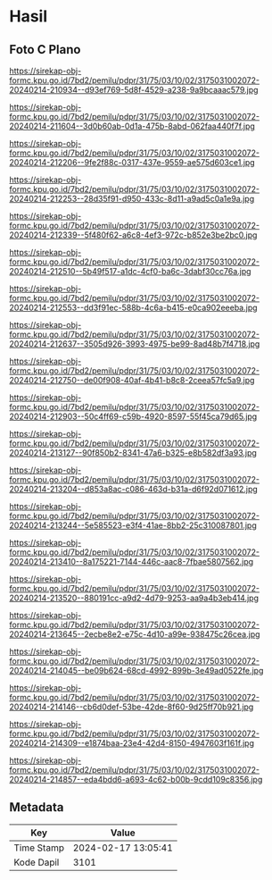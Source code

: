 # Hasil

## Foto C Plano

https://sirekap-obj-formc.kpu.go.id/7bd2/pemilu/pdpr/31/75/03/10/02/3175031002072-20240214-210934--d93ef769-5d8f-4529-a238-9a9bcaaac579.jpg

https://sirekap-obj-formc.kpu.go.id/7bd2/pemilu/pdpr/31/75/03/10/02/3175031002072-20240214-211604--3d0b60ab-0d1a-475b-8abd-062faa440f7f.jpg

https://sirekap-obj-formc.kpu.go.id/7bd2/pemilu/pdpr/31/75/03/10/02/3175031002072-20240214-212206--9fe2f88c-0317-437e-9559-ae575d603ce1.jpg

https://sirekap-obj-formc.kpu.go.id/7bd2/pemilu/pdpr/31/75/03/10/02/3175031002072-20240214-212253--28d35f91-d950-433c-8d11-a9ad5c0a1e9a.jpg

https://sirekap-obj-formc.kpu.go.id/7bd2/pemilu/pdpr/31/75/03/10/02/3175031002072-20240214-212339--5f480f62-a6c8-4ef3-972c-b852e3be2bc0.jpg

https://sirekap-obj-formc.kpu.go.id/7bd2/pemilu/pdpr/31/75/03/10/02/3175031002072-20240214-212510--5b49f517-a1dc-4cf0-ba6c-3dabf30cc76a.jpg

https://sirekap-obj-formc.kpu.go.id/7bd2/pemilu/pdpr/31/75/03/10/02/3175031002072-20240214-212553--dd3f91ec-588b-4c6a-b415-e0ca902eeeba.jpg

https://sirekap-obj-formc.kpu.go.id/7bd2/pemilu/pdpr/31/75/03/10/02/3175031002072-20240214-212637--3505d926-3993-4975-be99-8ad48b7f4718.jpg

https://sirekap-obj-formc.kpu.go.id/7bd2/pemilu/pdpr/31/75/03/10/02/3175031002072-20240214-212750--de00f908-40af-4b41-b8c8-2ceea57fc5a9.jpg

https://sirekap-obj-formc.kpu.go.id/7bd2/pemilu/pdpr/31/75/03/10/02/3175031002072-20240214-212903--50c4ff69-c59b-4920-8597-55f45ca79d65.jpg

https://sirekap-obj-formc.kpu.go.id/7bd2/pemilu/pdpr/31/75/03/10/02/3175031002072-20240214-213127--90f850b2-8341-47a6-b325-e8b582df3a93.jpg

https://sirekap-obj-formc.kpu.go.id/7bd2/pemilu/pdpr/31/75/03/10/02/3175031002072-20240214-213204--d853a8ac-c086-463d-b31a-d6f92d071612.jpg

https://sirekap-obj-formc.kpu.go.id/7bd2/pemilu/pdpr/31/75/03/10/02/3175031002072-20240214-213244--5e585523-e3f4-41ae-8bb2-25c310087801.jpg

https://sirekap-obj-formc.kpu.go.id/7bd2/pemilu/pdpr/31/75/03/10/02/3175031002072-20240214-213410--8a175221-7144-446c-aac8-7fbae5807562.jpg

https://sirekap-obj-formc.kpu.go.id/7bd2/pemilu/pdpr/31/75/03/10/02/3175031002072-20240214-213520--880191cc-a9d2-4d79-9253-aa9a4b3eb414.jpg

https://sirekap-obj-formc.kpu.go.id/7bd2/pemilu/pdpr/31/75/03/10/02/3175031002072-20240214-213645--2ecbe8e2-e75c-4d10-a99e-938475c26cea.jpg

https://sirekap-obj-formc.kpu.go.id/7bd2/pemilu/pdpr/31/75/03/10/02/3175031002072-20240214-214045--be09b624-68cd-4992-899b-3e49ad0522fe.jpg

https://sirekap-obj-formc.kpu.go.id/7bd2/pemilu/pdpr/31/75/03/10/02/3175031002072-20240214-214146--cb6d0def-53be-42de-8f60-9d25ff70b921.jpg

https://sirekap-obj-formc.kpu.go.id/7bd2/pemilu/pdpr/31/75/03/10/02/3175031002072-20240214-214309--e1874baa-23e4-42d4-8150-4947603f161f.jpg

https://sirekap-obj-formc.kpu.go.id/7bd2/pemilu/pdpr/31/75/03/10/02/3175031002072-20240214-214857--eda4bdd6-a693-4c62-b00b-9cdd109c8356.jpg


## Metadata

| Key        | Value               |
| ---------- | ------------------- |
| Time Stamp | 2024-02-17 13:05:41 |
| Kode Dapil | 3101                |




